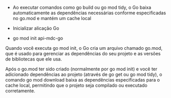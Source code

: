 - Ao executar comandos como go build ou go mod tidy, o Go baixa automaticamente as dependências necessárias conforme especificadas no go.mod e mantém um cache local

- Inicializar alicação Go
- go mod init api-mdc-go

Quando você executa go mod init, o Go cria um arquivo chamado go.mod, que é usado para gerenciar as dependências do seu projeto e as versões de bibliotecas que ele usa. 

Após o go.mod ter sido criado (normalmente por go mod init) e você ter adicionado dependências ao projeto (através de go get ou go mod tidy), o comando go mod download baixa as dependências especificadas para o cache local, permitindo que o projeto seja compilado ou executado corretamente.
